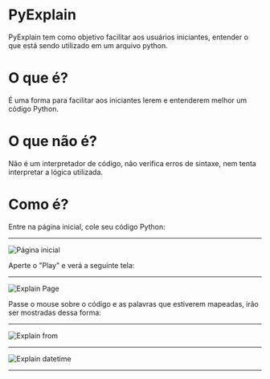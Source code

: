 PyExplain
=========

PyExplain tem como objetivo facilitar aos usuários iniciantes, entender 
o que está sendo utilizado em um arquivo python.

O que é?
=========

É uma forma para facilitar aos iniciantes lerem e entenderem melhor um código Python.

O que não é?
=========
Não é um interpretador de código, não verifica erros de sintaxe, nem tenta interpretar a lógica utilizada.


Como é?
=========

Entre na página inicial, cole seu código Python:
***

![Página inicial](http://s18.postimg.org/wjo3zkmrd/index.png)

Aperte o "Play" e verá a seguinte tela:
***

![Explain Page](http://s18.postimg.org/ykenkeiwp/explain.png)

Passe o mouse sobre o código e as palavras que estiverem mapeadas, irão ser mostradas dessa forma:
***

![Explain from](http://s18.postimg.org/opnie6eyh/explain_from.png)
***

![Explain datetime](http://s18.postimg.org/givimlovt/explain_datetime.png)
***
